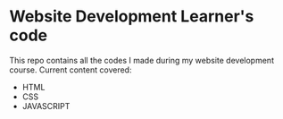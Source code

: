 # Website Development Learner's code
This repo contains all the codes I made during my website development course.
Current content covered:
* HTML
* CSS
* JAVASCRIPT